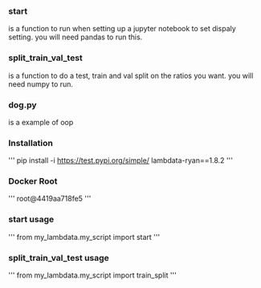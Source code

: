### start
is a function to run when setting up a jupyter notebook to set dispaly setting. you will need pandas to run this.

### split_train_val_test
is a function to do a test, train and val split on the ratios you want. you will need numpy to run.

### dog.py 
is a example of oop

### Installation 
'''
pip install -i https://test.pypi.org/simple/ lambdata-ryan==1.8.2
'''

### Docker Root
'''
root@4419aa718fe5
'''

### start usage 
'''
from my_lambdata.my_script import start
'''

### split_train_val_test usage 
''' 
from my_lambdata.my_script import train_split
'''
